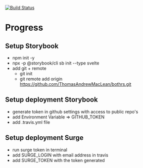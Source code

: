 [![Build Status](https://travis-ci.org/ThomasAndrewMacLean/bothrs.svg?branch=master)](https://travis-ci.org/ThomasAndrewMacLean/bothrs)

# Progress

## Setup Storybook
- npm init -y
- npx -p @storybook/cli sb init --type svelte
- add git + remote
    - git init
    - git remote add origin https://github.com/ThomasAndrewMacLean/bothrs.git

## Setup deployment Storybook
- generate token in github settings with access to public repo's
- add Environment Variable => GITHUB_TOKEN
- add .travis.yml file

## Setup deployment Surge
- run surge token in terminal 
- add SURGE_LOGIN with email address in travis
- add SURGE_TOKEN with the token generated